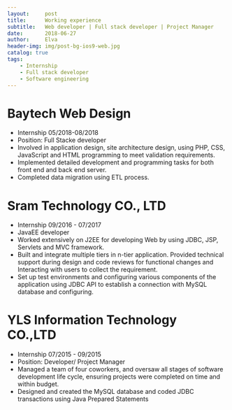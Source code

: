 ```yaml
---
layout:     post
title:      Working experience
subtitle:   Web developer | Full stack developer | Project Manager
date:       2018-06-27
author:     Elva
header-img: img/post-bg-ios9-web.jpg
catalog: true
tags:
    - Internship
    - Full stack developer
    - Software engineering
---
```



# Baytech Web Design
- Internship 05/2018-08/2018
- Position: Full Stacke developer
- Involved in application design, site architecture design, using PHP, CSS, JavaScript and HTML programming to meet validation requirements.
- Implemented detailed development and programming tasks for both front end and back end server.
- Completed data migration using ETL process.


# Sram Technology CO., LTD
- Internship 09/2016 - 07/2017
- JavaEE developer
- Worked extensively on J2EE for developing Web by using JDBC, JSP, Servlets and MVC framework.
- Built and integrate multiple tiers in n-tier application. Provided technical support during design and code reviews for functional changes and Interacting with users to collect the requirement.
- Set up test environments and configuring various components of the application using JDBC API to establish a connection with MySQL database and configuring.

# YLS Information Technology CO.,LTD
- Internship 07/2015 - 09/2015
- Position: Developer/ Project Manager
- Managed a team of four coworkers, and oversaw all stages of software development life cycle, ensuring projects were completed on time and within budget.
- Designed and created the MySQL database and coded JDBC transactions using Java Prepared Statements
